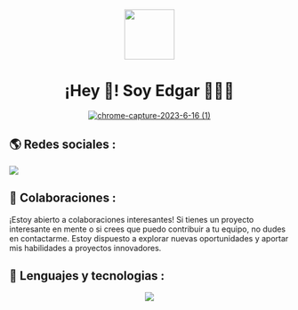 <div align="center">
  <a href="https://www.linkedin.com/in/legamejiav/" target="_blank" >
<img src="https://avatars.githubusercontent.com/u/35704346?v=4"  style="margin-top: 50px" height="90px" width="auto" /> 
  </a>
<h1>
¡Hey 👋! Soy Edgar 👨🏻‍💻
</h1>
<a  href="https://edgarmejiav.vercel.app/" target="_blank">

<img src="https://github.com/Edgarmejiav/Edgarmejiav/assets/35704346/3be453e7-d215-439f-8d54-f67fb2755fd3" alt="chrome-capture-2023-6-16 (1)">

</a>
</div>

## 🌎 Redes sociales :

<a href="https://www.linkedin.com/in/legamejiav/">
    <img src="https://skillicons.dev/icons?i=linkedin" />
  </a>

## 🤝 Colaboraciones :

¡Estoy abierto a colaboraciones interesantes! Si tienes un proyecto interesante en mente o si crees que puedo contribuir
a tu equipo, no dudes en contactarme. Estoy dispuesto a explorar nuevas oportunidades y aportar mis habilidades a
proyectos innovadores.

## 🚀 Lenguajes y tecnologias :

<p align="center">
  <a href="https://www.linkedin.com/in/legamejiav/">
    <img src="https://skillicons.dev/icons?i=git,js,react,vue,next,angular,tailwind,css,html,vite,webpack,vercel,linux,nodejs,materialui,jest,figma,fastapi,express" />
  </a>
</p>
